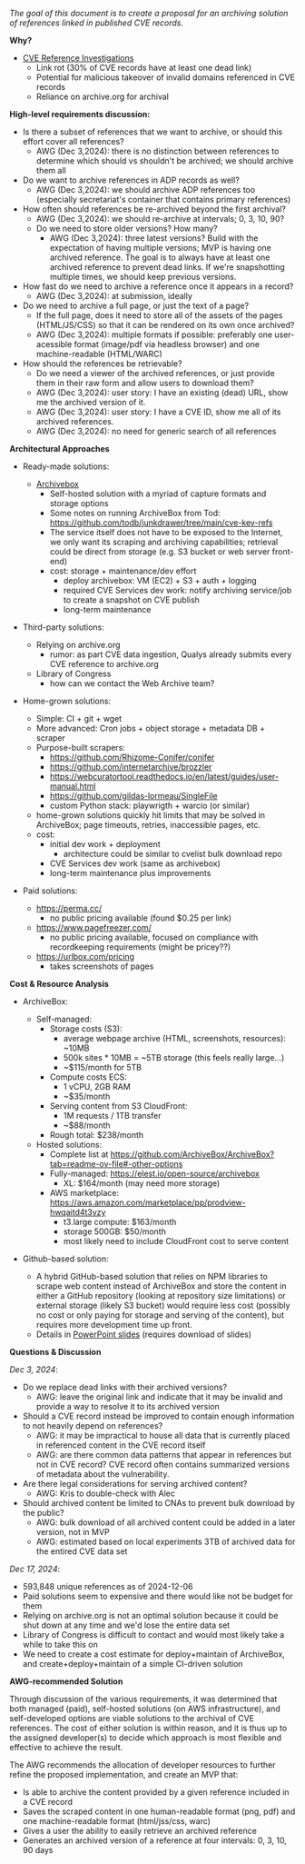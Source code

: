 *The goal of this document is to create a proposal for an archiving solution of references linked in published CVE records.*

**Why?**

- [CVE Reference Investigations](https://docs.google.com/presentation/d/1jO7y1WHAUTWZwUl4tP3ZRJT0gvG6KxQklUvsXoM6NF4/edit#slide=id.g2793d2f3e58_2_50)
  - Link rot (30% of CVE records have at least one dead link)
  - Potential for malicious takeover of invalid domains referenced in CVE records
  - Reliance on archive.org for archival

**High-level requirements discussion:**

- Is there a subset of references that we want to archive, or should this effort cover all references?
  - AWG (Dec 3,2024): there is no distinction between references to determine which should vs shouldn't be archived; we should archive them all
- Do we want to archive references in ADP records as well?
  - AWG (Dec 3,2024): we should archive ADP references too (especially secretariat's container that contains primary references)
- How often should references be re-archived beyond the first archival?
  - AWG (Dec 3,2024): we should re-archive at intervals; 0, 3, 10, 90?
  - Do we need to store older versions? How many?
    - AWG (Dec 3,2024): three latest versions? Build with the expectation of having multiple versions; MVP is having one archived reference. The goal is to always have at least one archived reference to prevent dead links. If we're snapshotting multiple times, we should keep previous versions.
- How fast do we need to archive a reference once it appears in a record?
  - AWG (Dec 3,2024): at submission, ideally
- Do we need to archive a full page, or just the text of a page?
  - If the full page, does it need to store all of the assets of the pages (HTML/JS/CSS) so that it can be rendered on its own once archived?
  - AWG (Dec 3,2024): multiple formats if possible: preferably one user-acessible format (image/pdf via headless browser) and one machine-readable (HTML/WARC)
- How should the references be retrievable?
  - Do we need a viewer of the archived references, or just provide them in their raw form and allow users to download them?
  - AWG (Dec 3,2024): user story: I have an existing (dead) URL, show me the archived version of it.
  - AWG (Dec 3,2024): user story: I have a CVE ID, show me all of its archived references.
  - AWG (Dec 3,2024): no need for generic search of all references

**Architectural Approaches**

- Ready-made solutions:
  - [Archivebox](https://archivebox.io/)
    - Self-hosted solution with a myriad of capture formats and storage options
    - Some notes on running ArchiveBox from Tod: https://github.com/todb/junkdrawer/tree/main/cve-kev-refs
    - The service itself does not have to be exposed to the Internet, we only want its scraping and archiving capabilities; retrieval could be direct from storage (e.g. S3 bucket or web server front-end)
    - cost: storage + maintenance/dev effort
      - deploy archivebox: VM (EC2) + S3 + auth + logging
      - required CVE Services dev work: notify archiving service/job to create a snapshot on CVE publish
      - long-term maintenance

- Third-party solutions:
  - Relying on archive.org
    - rumor: as part CVE data ingestion, Qualys already submits every CVE reference to archive.org
  - Library of Congress
    - how can we contact the Web Archive team?

- Home-grown solutions:
  - Simple: CI + git + wget
  - More advanced: Cron jobs + object storage + metadata DB + scraper
  - Purpose-built scrapers:
    - https://github.com/Rhizome-Conifer/conifer
    - https://github.com/internetarchive/brozzler
    - https://webcuratortool.readthedocs.io/en/latest/guides/user-manual.html
    - https://github.com/gildas-lormeau/SingleFile
    - custom Python stack: playwrigth + warcio (or similar)
  - home-grown solutions quickly hit limits that may be solved in ArchiveBox; page timeouts, retries, inaccessible pages, etc.
  - cost:
    - initial dev work + deployment
      - architecture could be similar to cvelist bulk download repo
    - CVE Services dev work (same as archivebox)
    - long-term maintenance plus improvements

 - Paid solutions:
   - https://perma.cc/
     - no public pricing available (found $0.25 per link)
   - https://www.pagefreezer.com/
     - no public pricing available, focused on compliance with recordkeeping requirements (might be pricey??)
   - https://urlbox.com/pricing
     - takes screenshots of pages

**Cost & Resource Analysis**

- ArchiveBox:
  - Self-managed:
    - Storage costs (S3):
      - average webpage archive (HTML, screenshots, resources): ~10MB
      - 500k sites * 10MB = ~5TB storage (this feels really large...)
      - ~$115/month for 5TB
    - Compute costs ECS:
      - 1 vCPU, 2GB RAM
      - ~$35/month
    - Serving content from S3 CloudFront:
      - 1M requests / 1TB transfer
      - ~$88/month
    - Rough total: $238/month
  - Hosted solutions:
    - Complete list at https://github.com/ArchiveBox/ArchiveBox?tab=readme-ov-file#-other-options
    - Fully-managed: https://elest.io/open-source/archivebox
      - XL: $164/month (may need more storage)
    - AWS marketplace: https://aws.amazon.com/marketplace/pp/prodview-hwqaitd4t3vzy
      - t3.large compute: $163/month
      - storage 500GB: $50/month
      - most likely need to include CloudFront cost to serve content

- Github-based solution:
  - A hybrid GitHub-based solution that relies on NPM libraries to scrape web content instead of ArchiveBox and
    store the content in either a GitHub repository (looking at repository size limitations) or external storage (likely S3 bucket) would require less cost (possibly no cost or only paying for storage and
    serving of the content), but requires more development time up front.
  - Details in [PowerPoint slides](https://github.com/CVEProject/automation-working-group/blob/master/meeting-notes/files/2025-01-14%20CVE%20Reference%20Archiver%20Proposal.pptx) (requires download of slides)

**Questions & Discussion**

_Dec 3, 2024_:
- Do we replace dead links with their archived versions?
  - AWG: leave the original link and indicate that it may be invalid and provide a way to resolve it to its archived version
- Should a CVE record instead be improved to contain enough information to not heavily depend on references?
  - AWG: it may be impractical to house all data that is currently placed in referenced content in the CVE record itself
  - AWG: are there common data patterns that appear in references but not in CVE record? CVE record often contains summarized versions of metadata about the vulnerability.
- Are there legal considerations for serving archived content?
  - AWG: Kris to double-check with Alec
- Should archived content be limited to CNAs to prevent bulk download by the public?
  - AWG: bulk download of all archived content could be added in a later version, not in MVP
  - AWG: estimated based on local experiments 3TB of archived data for the entired CVE data set

_Dec 17, 2024_:
- 593,848 unique references as of 2024-12-06
- Paid solutions seem to expensive and there would like not be budget for them
- Relying on archive.org is not an optimal solution because it could be shut down at any time and we'd lose the entire data set
- Library of Congress is difficult to contact and would most likely take a while to take this on
- We need to create a cost estimate for deploy+maintain of ArchiveBox, and create+deploy+maintain of a simple CI-driven solution

**AWG-recommended Solution**

Through discussion of the various requirements, it was determined that both managed (paid), self-hosted solutions
(on AWS infrastructure), and self-developed options are viable solutions to the archival of CVE references. The cost
of either solution is within reason, and it is thus up to the assigned developer(s) to decide which approach is most
flexible and effective to achieve the result.

The AWG recommends the allocation of developer resources to further refine the proposed implementation, and create
an MVP that:
- Is able to archive the content provided by a given reference included in a CVE record
- Saves the scraped content in one human-readable format (png, pdf) and one machine-readable format (html/jss/css, warc)
- Gives a user the ability to easily retrieve an archived reference
- Generates an archived version of a reference at four intervals: 0, 3, 10, 90 days
